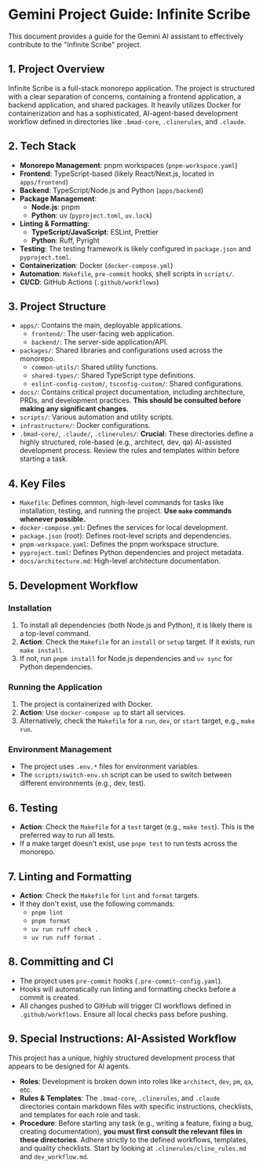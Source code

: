 # Gemini Project Guide: Infinite Scribe

This document provides a guide for the Gemini AI assistant to effectively
contribute to the "Infinite Scribe" project.

## 1. Project Overview

Infinite Scribe is a full-stack monorepo application. The project is structured
with a clear separation of concerns, containing a frontend application, a
backend application, and shared packages. It heavily utilizes Docker for
containerization and has a sophisticated, AI-agent-based development workflow
defined in directories like `.bmad-core`, `.clinerules`, and `.claude`.

## 2. Tech Stack

- **Monorepo Management**: pnpm workspaces (`pnpm-workspace.yaml`)
- **Frontend**: TypeScript-based (likely React/Next.js, located in
  `apps/frontend`)
- **Backend**: TypeScript/Node.js and Python (`apps/backend`)
- **Package Management**:
  - **Node.js**: pnpm
  - **Python**: uv (`pyproject.toml`, `uv.lock`)
- **Linting & Formatting**:
  - **TypeScript/JavaScript**: ESLint, Prettier
  - **Python**: Ruff, Pyright
- **Testing**: The testing framework is likely configured in `package.json` and
  `pyproject.toml`.
- **Containerization**: Docker (`docker-compose.yml`)
- **Automation**: `Makefile`, `pre-commit` hooks, shell scripts in `scripts/`.
- **CI/CD**: GitHub Actions (`.github/workflows`)

## 3. Project Structure

- `apps/`: Contains the main, deployable applications.
  - `frontend/`: The user-facing web application.
  - `backend/`: The server-side application/API.
- `packages/`: Shared libraries and configurations used across the monorepo.
  - `common-utils/`: Shared utility functions.
  - `shared-types/`: Shared TypeScript type definitions.
  - `eslint-config-custom/`, `tsconfig-custom/`: Shared configurations.
- `docs/`: Contains critical project documentation, including architecture,
  PRDs, and development practices. **This should be consulted before making any
  significant changes.**
- `scripts/`: Various automation and utility scripts.
- `infrastructure/`: Docker configurations.
- `.bmad-core/`, `.claude/`, `.clinerules/`: **Crucial**: These directories
  define a highly structured, role-based (e.g., architect, dev, qa) AI-assisted
  development process. Review the rules and templates within before starting a
  task.

## 4. Key Files

- `Makefile`: Defines common, high-level commands for tasks like installation,
  testing, and running the project. **Use `make` commands whenever possible.**
- `docker-compose.yml`: Defines the services for local development.
- `package.json` (root): Defines root-level scripts and dependencies.
- `pnpm-workspace.yaml`: Defines the pnpm workspace structure.
- `pyproject.toml`: Defines Python dependencies and project metadata.
- `docs/architecture.md`: High-level architecture documentation.

## 5. Development Workflow

### Installation

1.  To install all dependencies (both Node.js and Python), it is likely there is
    a top-level command.
2.  **Action**: Check the `Makefile` for an `install` or `setup` target. If it
    exists, run `make install`.
3.  If not, run `pnpm install` for Node.js dependencies and `uv sync` for Python
    dependencies.

### Running the Application

1.  The project is containerized with Docker.
2.  **Action**: Use `docker-compose up` to start all services.
3.  Alternatively, check the `Makefile` for a `run`, `dev`, or `start` target,
    e.g., `make run`.

### Environment Management

- The project uses `.env.*` files for environment variables.
- The `scripts/switch-env.sh` script can be used to switch between different
  environments (e.g., dev, test).

## 6. Testing

- **Action**: Check the `Makefile` for a `test` target (e.g., `make test`). This
  is the preferred way to run all tests.
- If a make target doesn't exist, use `pnpm test` to run tests across the
  monorepo.

## 7. Linting and Formatting

- **Action**: Check the `Makefile` for `lint` and `format` targets.
- If they don't exist, use the following commands:
  - `pnpm lint`
  - `pnpm format`
  - `uv run ruff check .`
  - `uv run ruff format .`

## 8. Committing and CI

- The project uses `pre-commit` hooks (`.pre-commit-config.yaml`).
- Hooks will automatically run linting and formatting checks before a commit is
  created.
- All changes pushed to GitHub will trigger CI workflows defined in
  `.github/workflows`. Ensure all local checks pass before pushing.

## 9. Special Instructions: AI-Assisted Workflow

This project has a unique, highly structured development process that appears to
be designed for AI agents.

- **Roles**: Development is broken down into roles like `architect`, `dev`,
  `pm`, `qa`, etc.
- **Rules & Templates**: The `.bmad-core`, `.clinerules`, and `.claude`
  directories contain markdown files with specific instructions, checklists, and
  templates for each role and task.
- **Procedure**: Before starting any task (e.g., writing a feature, fixing a
  bug, creating documentation), **you must first consult the relevant files in
  these directories**. Adhere strictly to the defined workflows, templates, and
  quality checklists. Start by looking at `.clinerules/cline_rules.md` and
  `dev_workflow.md`.
